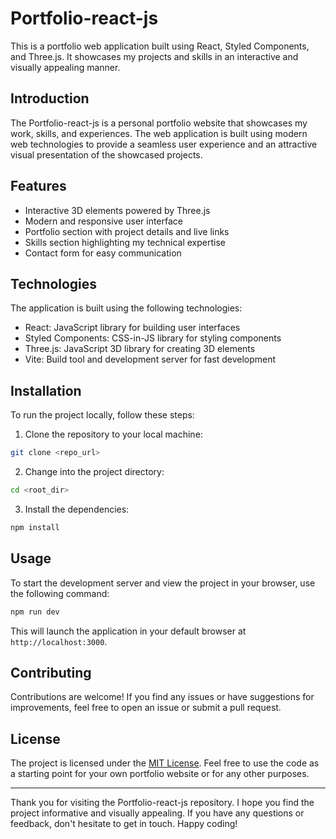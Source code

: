 # Portfolio-react-js

This is a portfolio web application built using React, Styled Components, and Three.js. It showcases my projects and skills in an interactive and visually appealing manner.



## Introduction

The Portfolio-react-js is a personal portfolio website that showcases my work, skills, and experiences. The web application is built using modern web technologies to provide a seamless user experience and an attractive visual presentation of the showcased projects.

## Features

- Interactive 3D elements powered by Three.js
- Modern and responsive user interface
- Portfolio section with project details and live links
- Skills section highlighting my technical expertise
- Contact form for easy communication

## Technologies

The application is built using the following technologies:

- React: JavaScript library for building user interfaces
- Styled Components: CSS-in-JS library for styling components
- Three.js: JavaScript 3D library for creating 3D elements
- Vite: Build tool and development server for fast development

## Installation

To run the project locally, follow these steps:

1. Clone the repository to your local machine:

```bash
git clone <repo_url>
```

2. Change into the project directory:

```bash
cd <root_dir>
```

3. Install the dependencies:

```bash
npm install
```

## Usage

To start the development server and view the project in your browser, use the following command:

```bash
npm run dev
```

This will launch the application in your default browser at `http://localhost:3000`.

## Contributing

Contributions are welcome! If you find any issues or have suggestions for improvements, feel free to open an issue or submit a pull request.

## License

The project is licensed under the [MIT License](LICENSE). Feel free to use the code as a starting point for your own portfolio website or for any other purposes.

---

Thank you for visiting the Portfolio-react-js repository. I hope you find the project informative and visually appealing. If you have any questions or feedback, don't hesitate to get in touch. Happy coding!
